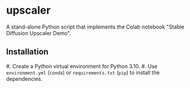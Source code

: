 # upscaler
A stand-alone Python script that implements the Colab notebook "Stable Diffusion Upscaler Demo".

## Installation
#. Create a Python virtual environment for Python 3.10.
#. Use `environment.yml` (`conda`) or `requirements.txt` (`pip`) to install the dependencies.
